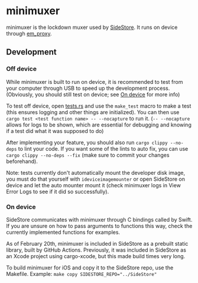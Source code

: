 # minimuxer

minimuxer is the lockdown muxer used by [SideStore](https://github.com/SideStore/SideStore). It runs on device through [em_proxy](https://github.com/SideStore/em_proxy).

## Development

### Off device

While minimuxer is built to run on device, it is recommended to test from your computer through USB to speed up the development process. (Obviously, you should still test on device; see
[On device](#on-device) for more info)

To test off device, open [tests.rs](src/tests.rs) and use the `make_test` macro to make a test (this ensures logging and other things are initialized). You can then use
`cargo test <test function name> -- --nocapture` to run it. (`-- --nocapture` allows for logs to be shown, which are essential for debugging and knowing if a test did what it was supposed to do)

After implementing your feature, you should also run `cargo clippy --no-deps` to lint your code. If you want some of the lints to auto fix, you can use `cargo clippy --no-deps --fix` (make sure to
commit your changes beforehand).

Note: tests currently don't automatically mount the developer disk image, you must do that yourself with `ideviceimagemounter` or open SideStore on device and let the auto mounter mount it (check
minimuxer logs in View Error Logs to see if it did so successfully).

### On device

SideStore communicates with minimuxer through C bindings called by Swift. If you are unsure on how to pass arguments to functions this way, check the currently implemented functions for examples.

As of February 20th, minimuxer is included in SideStore as a prebuilt static library, built by GitHub Actions. Previously, it was included in SideStore as an Xcode project using cargo-xcode, but this
made build times very long.

To build minimuxer for iOS and copy it to the SideStore repo, use the Makefile. Example: `make copy SIDESTORE_REPO="../SideStore"`
